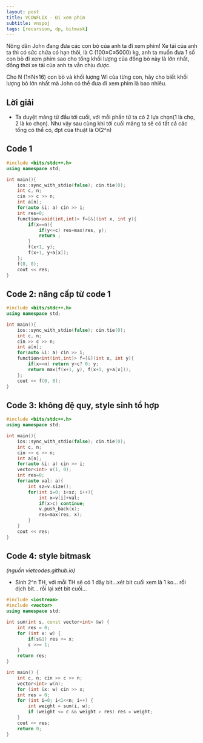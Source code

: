 ```yaml
---
layout: post
title: VCOWFLIX - Đi xem phim
subtitle: vnspoj
tags: [recursion, dp, bitmask]
---
```

Nông dân John đang đưa các con bò của anh ta đi xem phim! Xe tải của anh ta thì có sức chứa có hạn thôi, là C (100≤C≤5000) kg, anh ta muốn đưa 1 số con bò đi xem phim sao cho tổng khối lượng của đống bò này là lớn nhất, đồng thời xe tải của anh ta vẫn chịu được.

Cho N (1≤N≤16) con bò và khối lượng Wi của từng con, hãy cho biết khối lượng bò lớn nhất mà John có thể đưa đi xem phim là bao nhiêu.

## Lời giải

- Ta duyệt mảng từ đầu tới cuối, với mỗi phần tử ta có 2 lựa chọn(1 là chọ, 2 là ko chọn). Như vậy sau cùng khi tới cuối mảng ta sẽ có tất cả các tổng có thể có, đpt của thuật là O(2^n)

## Code 1
```cpp
#include <bits/stdc++.h>
using namespace std;

int main(){
	ios::sync_with_stdio(false); cin.tie(0);
	int c, n;
	cin >> c >> n;
	int a[n];
	for(auto &i: a) cin >> i;
	int res=0;
	function<void(int,int)> f=[&](int x, int y){
		if(x==n){
			if(y<=c) res=max(res, y);
			return ;
		}
		f(x+1, y);
		f(x+1, y+a[x]);
	};
	f(0, 0);
	cout << res;
}
```

## Code 2: nâng cấp từ code 1
```cpp
#include <bits/stdc++.h>
using namespace std;

int main(){
	ios::sync_with_stdio(false); cin.tie(0);
	int c, n;
	cin >> c >> n;
	int a[n];
	for(auto &i: a) cin >> i;
	function<int(int,int)> f=[&](int x, int y){
		if(x==n) return y>c? 0: y;
		return max(f(x+1, y), f(x+1, y+a[x]));
	};
	cout << f(0, 0);
}
```
## Code 3: không đệ quy, style sinh tổ hợp
```cpp
#include <bits/stdc++.h>
using namespace std;

int main(){
	ios::sync_with_stdio(false); cin.tie(0);
	int c, n;
	cin >> c >> n;
	int a[n];
	for(auto &i: a) cin >> i;
	vector<int> v(1, 0);
	int res=0;
	for(auto val: a){
		int sz=v.size();
		for(int i=0; i<sz; i++){
			int x=v[i]+val;
			if(x>c) continue;
			v.push_back(x);
			res=max(res, x);
		}
	}
	cout << res;
}
```
## Code 4: style bitmask 
*(nguồn vietcodes.github.io)*
- Sinh 2^n TH, với mỗi TH sẽ có 1 dãy bit...xét bit cuối xem là 1 ko... rồi dịch bit... rồi lại xét bit cuối...
```cpp
#include <iostream>
#include <vector>
using namespace std;

int sum(int s, const vector<int> &w) {
    int res = 0;
    for (int x: w) {
        if(s&1) res += x;
        s >>= 1;
    }
    return res;
}

int main() {
    int c, n; cin >> c >> n;
    vector<int> w(n);
    for (int &x: w) cin >> x;
    int res = 0;
    for (int i=0; i<1<<n; i++) {
        int weight = sum(i, w);
        if (weight <= c && weight > res) res = weight;
    }
    cout << res;
    return 0;
}
```
